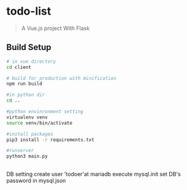 # todo-list

> A Vue.js project
> With Flask
## Build Setup

``` bash
# in vue directory
cd client

# build for production with minification
npm run build

#in python dir
cd ..

#python envinronment setting
virtualenv venv
source venv/bin/activate

#install packages
pip3 install -r requirements.txt

#runserver
python3 main.py
```
##
DB setting
create user 'todoer'at mariadb
execute mysql.init
set DB's password in mysql.json
